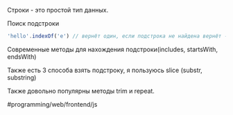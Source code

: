 Строки - это простой тип данных.

Поиск подстроки
```js
'hello'.indexOf('e') // вернёт один, если подстрока не найдена вернёт -1
```

Современные методы для нахождения подстроки(includes, startsWith, endsWith)

Также есть 3 способа взять подстроку, я пользуюсь slice (substr, substring)

Также довольно популярны методы trim и repeat.

#programming/web/frontend/js